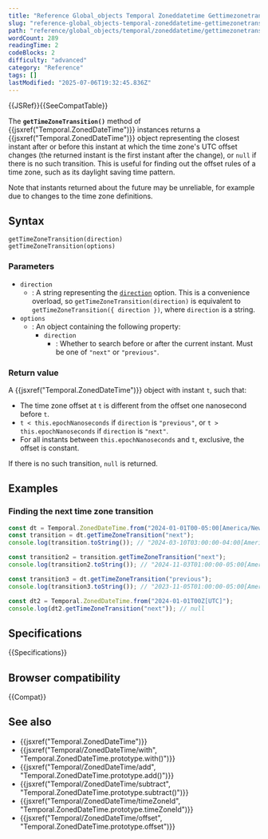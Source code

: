 ```yaml
---
title: "Reference Global_objects Temporal Zoneddatetime Gettimezonetransition"
slug: "reference-global_objects-temporal-zoneddatetime-gettimezonetransition"
path: "reference/global_objects/temporal/zoneddatetime/gettimezonetransition/index.md"
wordCount: 289
readingTime: 2
codeBlocks: 2
difficulty: "advanced"
category: "Reference"
tags: []
lastModified: "2025-07-06T19:32:45.836Z"
---
```



{{JSRef}}{{SeeCompatTable}}

The **`getTimeZoneTransition()`** method of {{jsxref("Temporal.ZonedDateTime")}} instances returns a {{jsxref("Temporal.ZonedDateTime")}} object representing the closest instant after or before this instant at which the time zone's UTC offset changes (the returned instant is the first instant after the change), or `null` if there is no such transition. This is useful for finding out the offset rules of a time zone, such as its daylight saving time pattern.

Note that instants returned about the future may be unreliable, for example due to changes to the time zone definitions.

## Syntax

```js-nolint
getTimeZoneTransition(direction)
getTimeZoneTransition(options)
```

### Parameters

- `direction`
  - : A string representing the [`direction`](#direction_2) option. This is a convenience overload, so `getTimeZoneTransition(direction)` is equivalent to `getTimeZoneTransition({ direction })`, where `direction` is a string.
- `options`
  - : An object containing the following property:
    - `direction`
      - : Whether to search before or after the current instant. Must be one of `"next"` or `"previous"`.

### Return value

A {{jsxref("Temporal.ZonedDateTime")}} object with instant `t`, such that:

- The time zone offset at `t` is different from the offset one nanosecond before `t`.
- `t < this.epochNanoseconds` if `direction` is `"previous"`, or `t > this.epochNanoseconds` if `direction` is `"next"`.
- For all instants between `this.epochNanoseconds` and `t`, exclusive, the offset is constant.

If there is no such transition, `null` is returned.

## Examples

### Finding the next time zone transition

```js
const dt = Temporal.ZonedDateTime.from("2024-01-01T00-05:00[America/New_York]");
const transition = dt.getTimeZoneTransition("next");
console.log(transition.toString()); // "2024-03-10T03:00:00-04:00[America/New_York]"

const transition2 = transition.getTimeZoneTransition("next");
console.log(transition2.toString()); // "2024-11-03T01:00:00-05:00[America/New_York]"

const transition3 = dt.getTimeZoneTransition("previous");
console.log(transition3.toString()); // "2023-11-05T01:00:00-05:00[America/New_York]"

const dt2 = Temporal.ZonedDateTime.from("2024-01-01T00Z[UTC]");
console.log(dt2.getTimeZoneTransition("next")); // null
```

## Specifications

{{Specifications}}

## Browser compatibility

{{Compat}}

## See also

- {{jsxref("Temporal.ZonedDateTime")}}
- {{jsxref("Temporal/ZonedDateTime/with", "Temporal.ZonedDateTime.prototype.with()")}}
- {{jsxref("Temporal/ZonedDateTime/add", "Temporal.ZonedDateTime.prototype.add()")}}
- {{jsxref("Temporal/ZonedDateTime/subtract", "Temporal.ZonedDateTime.prototype.subtract()")}}
- {{jsxref("Temporal/ZonedDateTime/timeZoneId", "Temporal.ZonedDateTime.prototype.timeZoneId")}}
- {{jsxref("Temporal/ZonedDateTime/offset", "Temporal.ZonedDateTime.prototype.offset")}}
